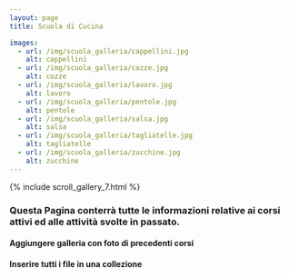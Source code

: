 ```yaml
---
layout: page
title: Scuola di Cucina

images:
  - url: /img/scuola_galleria/cappellini.jpg
    alt: cappellini
  - url: /img/scuola_galleria/cozze.jpg
    alt: cozze
  - url: /img/scuola_galleria/lavoro.jpg
    alt: lavoro
  - url: /img/scuola_galleria/pentole.jpg
    alt: pentole
  - url: /img/scuola_galleria/salsa.jpg
    alt: salsa
  - url: /img/scuola_galleria/tagliatelle.jpg
    alt: tagliatelle
  - url: /img/scuola_galleria/zucchine.jpg
    alt: zucchine
---
```


{% include scroll_gallery_7.html %}

### Questa Pagina conterrà tutte le informazioni relative ai corsi attivi ed alle attività svolte in passato.
#### Aggiungere galleria con foto di precedenti corsi
#### Inserire tutti i file in una collezione
